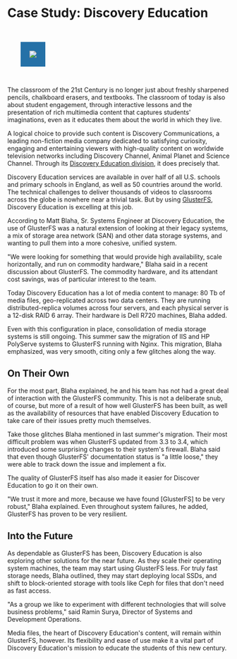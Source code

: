 # Case Study: Discovery Education

<img src="/cases/discovery-education.png" style="background: rgba(14,98,158, 0.9); padding: 20px; margin: 30px" class="pull-right img-responsive img-rounded">

The classroom of the 21st Century is no longer just about freshly sharpened pencils, chalkboard erasers, and textbooks. The classroom of today is also about student engagement, through interactive lessons and the presentation of rich multimedia content that captures students' imaginations, even as it educates them about the world in which they live.

A logical choice to provide such content is Discovery Communications, a leading non-fiction media company dedicated to satisfying curiosity, engaging and entertaining viewers with high-quality content on worldwide television networks including Discovery Channel, Animal Planet and Science Channel. Through its [Discovery Education division](http://www.discoveryeducation.com/who-we-are/about-discovery-education.cfm), it does precisely that.

Discovery Education services are available in over half of all U.S. schools and primary schools in England, as well as 50 countries around the world. The technical challenges to deliver thousands of videos to classrooms across the globe is nowhere near a trivial task. But by using [GlusterFS](http://gluster.org/), Discovery Education is excelling at this job.

According to Matt Blaha, Sr. Systems Engineer at Discovery Education, the use of GlusterFS was a natural extension of looking at their legacy systems, a mix of storage area network (SAN) and other data storage systems, and wanting to pull them into a more cohesive, unified system.

"We were looking for something that would provide high availability, scale horizontally, and run on commodity hardware," Blaha said in a recent discussion about GlusterFS. The commodity hardware, and its attendant cost savings, was of particular interest to the team.

Today Discovery Education has a lot of media content to manage: 80 Tb of media files, geo-replicated across two data centers. They are running distributed-replica volumes across four servers, and each physical server is a 12-disk RAID 6 array. Their hardware is Dell R720 machines, Blaha added.

Even with this configuration in place, consolidation of media storage systems is still ongoing. This summer saw the migration of IIS and HP PolyServe systems to GlusterFS running with Nginx. This migration, Blaha emphasized, was very smooth, citing only a few glitches along the way.

## On Their Own

For the most part, Blaha explained, he and his team has not had a great deal of interaction with the GlusterFS community. This is not a deliberate snub, of course, but more of a result of how well GlusterFS has been built, as well as the availability of resources that have enabled Discovery Education to take care of their issues pretty much themselves.

Take those glitches Blaha mentioned in last summer's migration. Their most difficult problem was when GlusterFS updated from 3.3 to 3.4, which introduced some surprising changes to their system's firewall. Blaha said that even though GlusterFS' documentation status is "a little loose," they were able to track down the issue and implement a fix.

The quality of GlusterFS itself has also made it easier for Discover Education to go it on their own.

"We trust it more and more, because we have found [GlusterFS] to be very robust," Blaha explained. Even throughout system failures, he added, GlusterFS has proven to be very resilient.

## Into the Future

As dependable as GlusterFS has been, Discovery Education is also exploring other solutions for the near future. As they scale their operating system machines, the team may start using GlusterFS less. For truly fast storage needs, Blaha outlined, they may start deploying local SSDs, and shift to block-oriented storage with tools like Ceph for files that don't need as fast access.

"As a group we like to experiment with different technologies that will solve business problems," said Ramin Surya, Director of Systems and Development Operations.

Media files, the heart of Discovery Education's content, will remain within GlusterFS, however. Its flexibility and ease of use make it a vital part of Discovery Education's mission to educate the students of this new century.
